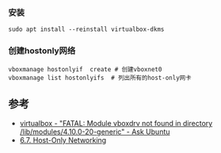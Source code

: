 ### 安装

```
sudo apt install --reinstall virtualbox-dkms
```

### 创建hostonly网络

```
vboxmanage hostonlyif  create # 创建vboxnet0
vboxmanage list hostonlyifs  # 列出所有的host-only网卡
```


## 参考

- [virtualbox - "FATAL: Module vboxdrv not found in directory /lib/modules/4.10.0-20-generic" - Ask Ubuntu](https://askubuntu.com/questions/912011/fatal-module-vboxdrv-not-found-in-directory-lib-modules-4-10-0-20-generic)
- [6.7. Host-Only Networking](https://docs.oracle.com/en/virtualization/virtualbox/6.0/user/network_hostonly.html)
